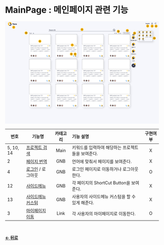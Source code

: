 # MainPage : 메인페이지 관련 기능

![Mainpage](/docs/image/MainPage.png)

| 번호 | 기능명 | 카테고리 | 기능 설명 | 구현여부 |
| - | -- | :-: | :- | :-: |
| 5, 10, 14 | [프로젝트 검색](/docs/Main/Search.md) | Main | 키워드를 입력하여 해당하는 프로젝트들을 보여준다. | X |
| 2 | [페이지 번역](/docs/GNB/Translation.md) | GNB | 언어에 맞춰서 페이지를 보여준다. | X |
| 4 | [로그인](/docs/GNB/Login.md) / 로그아웃 | GNB | 로그인 페이지로 이동하거나 로그아웃한다. | O |
| 12 | [사이드메뉴](/docs/GNB/SideMenu.md) | GNB | 각 페이지의 ShortCut Button을 보여준다. | X |
| 13 | [사이드메뉴 커스텀](/docs/GNB/CustomSideMenu.md) | GNB | 사용자의 사이드메뉴 커스텀을 할 수 있게 해준다. | X |
| 3 | [마이페이지 이동](/docs/Mypage.md) | Link | 각 사용자의 마이페이지로 이동한다. | O |

<br/>

[**← 뒤로**](/readme.md)